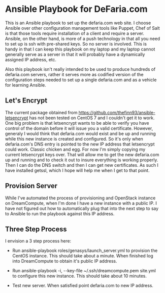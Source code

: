 # Ansible Playbook for DeFaria.com 
This is an Ansible playbook to set up the defaria.com web site. I choose Ansible
over other configuration management tools like Puppet, Chef of Salt is that 
those tools require installation of a client and require a server. Ansible, on
the other hand, is more of a push technology in that all you need to set up is
ssh with pre-shared keys. So no server is involved. This is handy in that I can
keep this playbook on my laptop and my laptop cannot generally serve as a 
server in that it will probably have a dynamically assigned IP address, etc.

Also this playbook isn't really intended to be used to produce hundreds of
defaria.com servers, rather it serves more as codified version of the 
configuration steps needed to set up a single defaria.com and as a vehicle for
learning Ansible.

## Let's Encrypt

The current package obtained from https://github.com/thefinn93/ansible-letsencrypt
has not been tested on CentOS 7 and I couldn't get it to work. One big problem is
that letsencrypt wants to be able to verify you have control of the domain before
it will issue you a valid certificate. However, generaly I would think that
defaria.com would exist and be up and running while this new instance is created
and configured. So it's only when defaria.com's DNS entry is pointed to the new
IP address that letsencrypt could work. Classic chicken and egg. For now I'm 
simply copying my current letsencrypt keys over. That will allow me to get the
new defaria.com up and running and to check it out to insure everything is working
properly. Then I can do the DNS switch and then I can get new certificates. As
such I have installed getssl, which I hope will help me when I get to that point.

## Provision Server

While I've automated the process of provisioning and OpenStack instance on
DreamCompute, when I'm done I have a new instance with a public IP. I have not
figured out how to automatically plug that into the next step to say to Ansible
to run the playbook against this IP address.

## Three Step Process

I envision a 3 step process here:

* Run ansible-playbook roles/genasys/launch_server.yml to provision the CentOS
  instance. This should take about a minute. When finished log into DreamCompute
  to obtain it's public IP address.

* Run ansible-playbook -i<IP>, --key-file ~/.ssh/dreamcompute.pem site.yml to 
  configure this new instance. This should take about 10 minutes.

* Test new server. When satisfied point defaria.com to new IP address.
